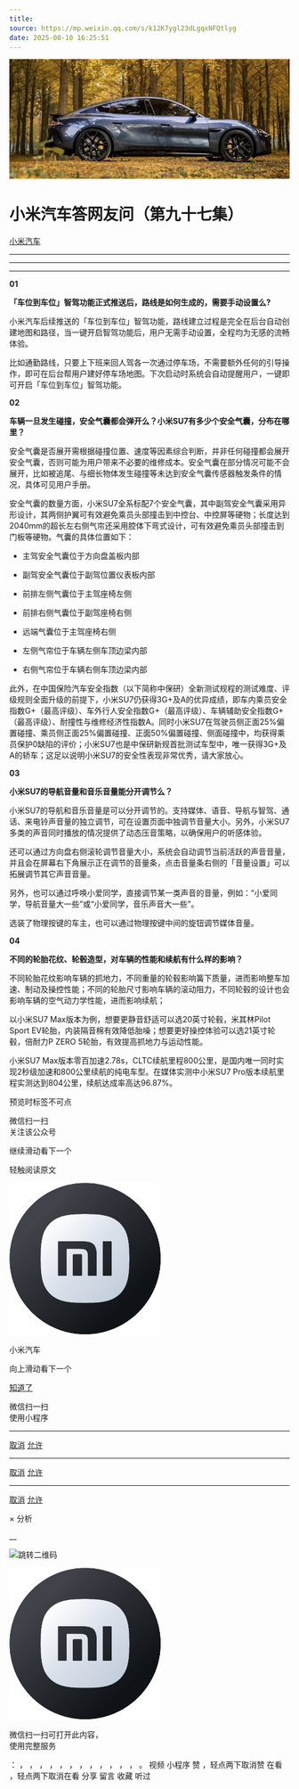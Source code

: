 ```yaml
---
title: 
source: https://mp.weixin.qq.com/s/k12K7ygl23dLgqxNFQtlyg
date: 2025-08-10 16:25:51
---
```


![cover_image](images/img_fbf9a691.jpg)


#  小米汽车答网友问（第九十七集）


[ 小米汽车 ](<javascript:void\(0\);>)

______

****  
****

****01****

**「车位到车位」智驾功能正式推送后，路线是如何生成的，需要手动设置么?**

小米汽车后续推送的「车位到车位」智驾功能，路线建立过程是完全在后台自动创建地图和路径，当一键开启智驾功能后，用户无需手动设置，全程均为无感的流畅体验。

比如通勤路线，只要上下班来回人驾各一次通过停车场，不需要额外任何的引导操作，即可在后台帮用户建好停车场地图。下次启动时系统会自动提醒用户，一键即可开启「车位到车位」智驾功能。

  

  

**02**

**车辆一旦发生碰撞，安全气囊都会弹开么？小米SU7有多少个安全气囊，分布在哪里？**

安全气囊是否展开需根据碰撞位置、速度等因素综合判断，并非任何碰撞都会展开安全气囊，否则可能为用户带来不必要的维修成本。安全气囊在部分情况可能不会展开，比如被追尾、与细长物体发生碰撞等未达到安全气囊传感器触发条件的情况，具体可见用户手册。

安全气囊的数量方面，小米SU7全系标配7个安全气囊，其中副驾安全气囊采用异形设计，其两侧护翼可有效避免乘员头部撞击到中控台、中控屏等硬物；长度达到2040mm的超长左右侧气帘还采用腔体下弯式设计，可有效避免乘员头部撞击到门板等硬物。气囊的具体位置如下：

  * 主驾安全气囊位于方向盘盖板内部

  * 副驾安全气囊位于副驾位置仪表板内部

  * 前排左侧气囊位于主驾座椅左侧

  * 前排右侧气囊位于副驾座椅右侧

  * 远端气囊位于主驾座椅右侧

  * 左侧气帘位于车辆左侧车顶边梁内部

  * 右侧气帘位于车辆右侧车顶边梁内部

  

此外，在中国保险汽车安全指数（以下简称中保研）全新测试规程的测试难度、评级规则全面升级的前提下，小米SU7仍获得3G+及A的优异成绩，即车内乘员安全指数G+（最高评级）、车外行人安全指数G+（最高评级）、车辆辅助安全指数G+（最高评级）、耐撞性与维修经济性指数A。同时小米SU7在驾驶员侧正面25%偏置碰撞、乘员侧正面25%偏置碰撞、正面50%偏置碰撞、侧面碰撞中，均获得乘员保护0缺陷的评价；小米SU7也是中保研新规首批测试车型中，唯一获得3G+及A的轿车；这足以说明小米SU7的安全性表现非常优秀，请大家放心。

**03**

**小米SU7的导航音量和音乐音量能分开调节么？**

小米SU7的导航和音乐音量是可以分开调节的。支持媒体、语音、导航与智驾、通话、来电铃声音量的独立调节，可在设置页面中独调节音量大小。另外，小米SU7多类的声音同时播放的情况提供了动态压音策略，以确保用户的听感体验。

还可以通过方向盘右侧滚轮调节音量大小，系统会自动调节当前活跃的声音音量，并且会在屏幕右下角展示正在调节的音量条，点击音量条右侧的「音量设置」可以拓展调节其它声音音量。

  

  

另外，也可以通过呼唤小爱同学，直接调节某一类声音的音量，例如：“小爱同学，导航音量大一些”或“小爱同学，音乐声音大一些”。

选装了物理按键的车主，也可以通过物理按键中间的旋钮调节媒体音量。

**04**

**不同的轮胎花纹、轮毂造型，对车辆的性能和续航有什么样的影响？**

不同轮胎花纹影响车辆的抓地力，不同重量的轮毂影响簧下质量，进而影响整车加速、制动及操控性能；不同的轮胎尺寸影响车辆的滚动阻力，不同轮毂的设计也会影响车辆的空气动力学性能，进而影响续航；

以小米SU7 Max版本为例，想要更静音舒适可以选20英寸轮毂，米其林Pilot Sport EV轮胎，内装隔音棉有效降低胎噪；想要更好操控体验可以选21英寸轮毂，倍耐力P ZERO 5轮胎，有效提高抓地力与运动性能。

小米SU7 Max版本零百加速2.78s，CLTC续航里程800公里，是国内唯一同时实现2秒级加速和800公里续航的纯电车型。在媒体实测中小米SU7 Pro版本续航里程实测达到804公里，续航达成率高达96.87%。

  

[](<>)[](<>)

预览时标签不可点

微信扫一扫  
关注该公众号

继续滑动看下一个

轻触阅读原文

![img_97d833da.jpg](images/img_97d833da.jpg)

小米汽车 

向上滑动看下一个

[知道了](<javascript:;>)

微信扫一扫  
使用小程序

****

[取消](<javascript:void\(0\);>) [允许](<javascript:void\(0\);>)

****

[取消](<javascript:void\(0\);>) [允许](<javascript:void\(0\);>)

****

[取消](<javascript:void\(0\);>) [允许](<javascript:void\(0\);>)

× 分析

__

![跳转二维码]()

![作者头像](images/img_97d833da.jpg)

微信扫一扫可打开此内容，  
使用完整服务

： ， ， ， ， ， ， ， ， ， ， ， ， 。 视频 小程序 赞 ，轻点两下取消赞 在看 ，轻点两下取消在看 分享 留言 收藏 听过